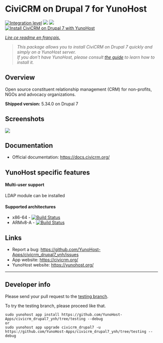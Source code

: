 # CiviCRM on Drupal 7 for YunoHost

[![Integration level](https://dash.yunohost.org/integration/civicrm_drupal7.svg)](https://dash.yunohost.org/appci/app/civicrm_drupal7) ![](https://ci-apps.yunohost.org/ci/badges/civicrm_drupal7.status.svg) ![](https://ci-apps.yunohost.org/ci/badges/civicrm_drupal7.maintain.svg)  
[![Install CiviCRM on Drupal 7 with YunoHost](https://install-app.yunohost.org/install-with-yunohost.svg)](https://install-app.yunohost.org/?app=civicrm_drupal7)

*[Lire ce readme en français.](./README_fr.md)*

> *This package allows you to install CiviCRM on Drupal 7 quickly and simply on a YunoHost server.  
If you don't have YunoHost, please consult [the guide](https://yunohost.org/#/install) to learn how to install it.*

## Overview
Open source constituent relationship management (CRM) for non-profits, NGOs and advocacy organizations.

**Shipped version:** 5.34.0 on Drupal 7

## Screenshots

![](https://skvare.com/sites/skvare.com/files/civicrm-contact-record-skvare.png)

## Documentation

 * Official documentation: https://docs.civicrm.org/

## YunoHost specific features

#### Multi-user support

LDAP module can be installed

#### Supported architectures

* x86-64 - [![Build Status](https://ci-apps.yunohost.org/ci/logs/civicrm_drupal7.svg)](https://ci-apps.yunohost.org/ci/apps/civicrm_drupal7/)
* ARMv8-A - [![Build Status](https://ci-apps-arm.yunohost.org/ci/logs/civicrm_drupal7.svg)](https://ci-apps-arm.yunohost.org/ci/apps/civicrm_drupal7/)

## Links

 * Report a bug: https://github.com/YunoHost-Apps/civicrm_drupal7_ynh/issues
 * App website: https://civicrm.org/
 * YunoHost website: https://yunohost.org/

---

## Developer info

Please send your pull request to the [testing branch](https://github.com/YunoHost-Apps/civicrm_drupal7_ynh/tree/testing).

To try the testing branch, please proceed like that.
```
sudo yunohost app install https://github.com/YunoHost-Apps/civicrm_drupal7_ynh/tree/testing --debug
or
sudo yunohost app upgrade civicrm_drupal7 -u https://github.com/YunoHost-Apps/civicrm_drupal7_ynh/tree/testing --debug
```
